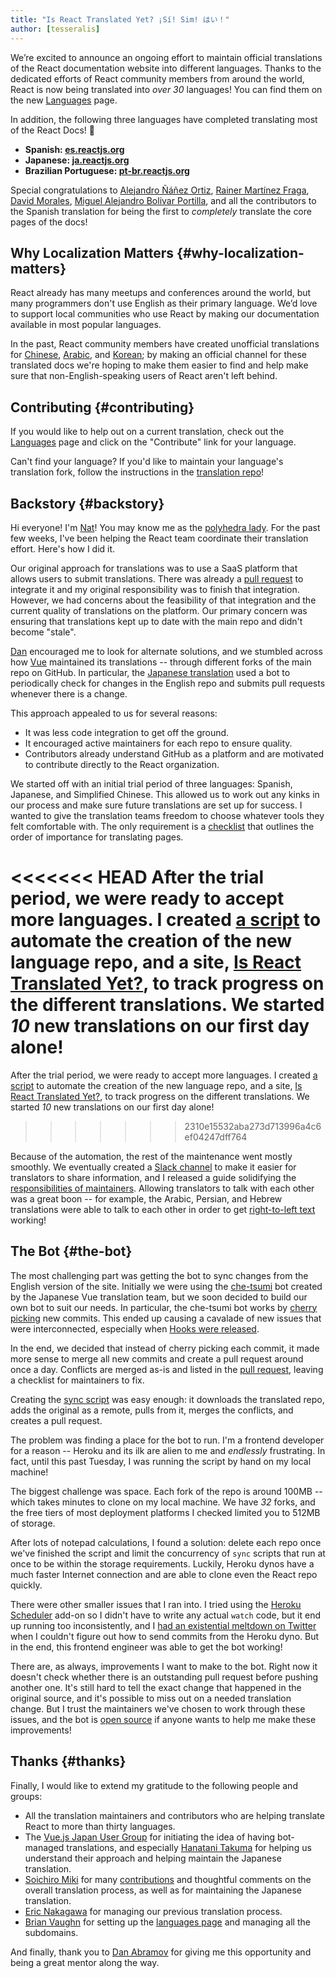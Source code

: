 ```yaml
---
title: "Is React Translated Yet? ¡Sí! Sim! はい！"
author: [tesseralis]
---
```


We’re excited to announce an ongoing effort to maintain official translations of the React documentation website into different languages. Thanks to the dedicated efforts of React community members from around the world, React is now being translated into *over 30* languages! You can find them on the new [Languages](/languages) page.

In addition, the following three languages have completed translating most of the React Docs! 🎉

* **Spanish: [es.reactjs.org](https://es.reactjs.org)**
* **Japanese: [ja.reactjs.org](https://ja.reactjs.org)**
* **Brazilian Portuguese: [pt-br.reactjs.org](https://pt-br.reactjs.org)**

Special congratulations to [Alejandro Ñáñez Ortiz](https://github.com/alejandronanez), [Rainer Martínez Fraga](https://github.com/carburo), [David Morales](https://github.com/dmorales), [Miguel Alejandro Bolivar Portilla](https://github.com/Darking360), and all the contributors to the Spanish translation for being the first to *completely* translate the core pages of the docs!

## Why Localization Matters {#why-localization-matters}

React already has many meetups and conferences around the world, but many programmers don't use English as their primary language. We’d love to support local communities who use React by making our documentation available in most popular languages.

In the past, React community members have created unofficial translations for [Chinese](https://github.com/discountry/react), [Arabic](https://wiki.hsoub.com/React), and [Korean](https://github.com/reactjs/ko.reactjs.org/issues/4); by making an official channel for these translated docs we're hoping to make them easier to find and help make sure that non-English-speaking users of React aren't left behind.

## Contributing {#contributing}

If you would like to help out on a current translation, check out the [Languages](/languages) page and click on the "Contribute" link for your language.

Can't find your language? If you'd like to maintain your language's translation fork, follow the instructions in the [translation repo](https://github.com/reactjs/reactjs.org-translation#starting-a-new-translation)!

## Backstory {#backstory}

Hi everyone! I'm [Nat](https://twitter.com/tesseralis)! You may know me as the [polyhedra lady](https://www.youtube.com/watch?v=Ew-UzGC8RqQ). For the past few weeks, I've been helping the React team coordinate their translation effort. Here's how I did it.

Our original approach for translations was to use a SaaS platform that allows users to submit translations. There was already a [pull request](https://github.com/reactjs/reactjs.org/pull/873) to integrate it and my original responsibility was to finish that integration. However, we had concerns about the feasibility of that integration and the current quality of translations on the platform. Our primary concern was ensuring that translations kept up to date with the main repo and didn't become "stale".

[Dan](https://twitter.com/dan_abramov) encouraged me to look for alternate solutions, and we stumbled across how [Vue](https://vuejs.org) maintained its translations -- through different forks of the main repo on GitHub. In particular, the [Japanese translation](https://jp.vuejs.org) used a bot to periodically check for changes in the English repo and submits pull requests whenever there is a change.

This approach appealed to us for several reasons:

* It was less code integration to get off the ground.
* It encouraged active maintainers for each repo to ensure quality.
* Contributors already understand GitHub as a platform and are motivated to contribute directly to the React organization.

We started off with an initial trial period of three languages: Spanish, Japanese, and Simplified Chinese. This allowed us to work out any kinks in our process and make sure future translations are set up for success. I wanted to give the translation teams freedom to choose whatever tools they felt comfortable with. The only requirement is a [checklist](https://github.com/reactjs/reactjs.org-translation/blob/main/PROGRESS.template.md) that outlines the order of importance for translating pages. 

<<<<<<< HEAD
After the trial period, we were ready to accept more languages. I created [a script](https://github.com/reactjs/reactjs.org-translation/blob/main/scripts/create.js) to automate the creation of the new language repo, and a site, [Is React Translated Yet?](https://isreacttranslatedyet.com), to track progress on the different translations. We started *10* new translations on our first day alone!
=======
After the trial period, we were ready to accept more languages. I created [a script](https://github.com/reactjs/reactjs.org-translation/blob/master/scripts/create.js) to automate the creation of the new language repo, and a site, [Is React Translated Yet?](https://translations.reactjs.org), to track progress on the different translations. We started *10* new translations on our first day alone!
>>>>>>> 2310e15532aba273d713996a4c6ef04247dff764

Because of the automation, the rest of the maintenance went mostly smoothly. We eventually created a [Slack channel](https://rt-slack-invite.herokuapp.com) to make it easier for translators to share information, and I released a guide solidifying the [responsibilities of maintainers](https://github.com/reactjs/reactjs.org-translation/blob/main/maintainer-guide.md). Allowing translators to talk with each other was a great boon -- for example, the Arabic, Persian, and Hebrew translations were able to talk to each other in order to get [right-to-left text](https://en.wikipedia.org/wiki/Right-to-left) working!

## The Bot {#the-bot}

The most challenging part was getting the bot to sync changes from the English version of the site. Initially we were using the [che-tsumi](https://github.com/vuejs-jp/che-tsumi) bot created by the Japanese Vue translation team, but we soon decided to build our own bot to suit our needs. In particular, the che-tsumi bot works by [cherry picking](https://git-scm.com/docs/git-cherry-pick) new commits. This ended up causing a cavalade of new issues that were interconnected, especially when [Hooks were released](/blog/2019/02/06/react-v16.8.0.html).

In the end, we decided that instead of cherry picking each commit, it made more sense to merge all new commits and create a pull request around once a day. Conflicts are merged as-is and listed in the [pull request](https://github.com/reactjs/pt-BR.reactjs.org/pull/114), leaving a checklist for maintainers to fix.

Creating the [sync script](https://github.com/reactjs/reactjs.org-translation/blob/main/scripts/sync.js) was easy enough: it downloads the translated repo, adds the original as a remote, pulls from it, merges the conflicts, and creates a pull request.

The problem was finding a place for the bot to run. I'm a frontend developer for a reason -- Heroku and its ilk are alien to me and *endlessly* frustrating. In fact, until this past Tuesday, I was running the script by hand on my local machine!

The biggest challenge was space. Each fork of the repo is around 100MB -- which takes minutes to clone on my local machine. We have *32* forks, and the free tiers of most deployment platforms I checked limited you to 512MB of storage. 

After lots of notepad calculations, I found a solution: delete each repo once we've finished the script and limit the concurrency of `sync` scripts that run at once to be within the storage requirements. Luckily, Heroku dynos have a much faster Internet connection and are able to clone even the React repo quickly.

There were other smaller issues that I ran into. I tried using the [Heroku Scheduler](https://elements.heroku.com/addons/scheduler) add-on so I didn't have to write any actual `watch` code, but it end up running too inconsistently, and I [had an existential meltdown on Twitter](https://twitter.com/tesseralis/status/1097387938088796160) when I couldn't figure out how to send commits from the Heroku dyno. But in the end, this frontend engineer was able to get the bot working!

There are, as always, improvements I want to make to the bot. Right now it doesn't check whether there is an outstanding pull request before pushing another one. It's still hard to tell the exact change that happened in the original source, and it's possible to miss out on a needed translation change. But I trust the maintainers we've chosen to work through these issues, and the bot is [open source](https://github.com/reactjs/reactjs.org-translation) if anyone wants to help me make these improvements!

## Thanks {#thanks}

Finally, I would like to extend my gratitude to the following people and groups:

 * All the translation maintainers and contributors who are helping translate React to more than thirty languages.
 * The [Vue.js Japan User Group](https://github.com/vuejs-jp) for initiating the idea of having bot-managed translations, and especially [Hanatani Takuma](https://github.com/potato4d) for helping us understand their approach and helping maintain the Japanese translation.
 * [Soichiro Miki](https://github.com/smikitky) for many [contributions](https://github.com/reactjs/reactjs.org/pull/1636) and thoughtful comments on the overall translation process, as well as for maintaining the Japanese translation.
 * [Eric Nakagawa](https://github.com/ericnakagawa) for managing our previous translation process.
 * [Brian Vaughn](https://github.com/bvaughn) for setting up the [languages page](/languages) and managing all the subdomains.

 And finally, thank you to [Dan Abramov](https://twitter.com/dan_abramov) for giving me this opportunity and being a great mentor along the way.
